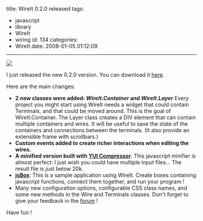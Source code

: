 title: WireIt 0.2.0 released
tags:
  - javascript
  - library
  - WireIt
  - wiring
id: 134
categories:
  - WireIt
date: 2008-01-05 01:12:09
---

![](http://javascript.neyric.com/wireit/jsBox.gif)

I just released the new 0.2.0 version. You can download it [here](http://wireit.googlecode.com/files/WireIt-0.2.0.zip).

Here are the main changes:

*   **2 new classes were added: _WireIt.Container_ and _WireIt.Layer_**
Every project you might start using WireIt needs a widget that could contain Terminals, and that could be moved around. This is the goal of WireIt.Container.
The Layer class creates a DIV element that can contain multiple containers and wires. It will be useful to save the state of the containers and connections between the terminals. (It also provide an extensible frame with scrollbars.)
*   **Custom events added to create richer interactions when editing the wires.**
*   **A minified version built with [YUI Compressor](http://developer.yahoo.com/yui/compressor/).**
This javascript minifier is almost perfect: I just wish you could have multiple input files...
The result file is just below 20k.
*   [**jsBox**](http://javascript.neyric.com/wireit/test/jsBox/jsBox.html): This is a sample application using WireIt.
Create boxes containing javascript functions, connect them together, and run your program !
*   Many new configuration options, configurable CSS class names, and some new methods in the Wire and Terminals classes.
Don't forget to give your feedback in the [forum](http://groups.google.com/group/wireit) !

Have fun !